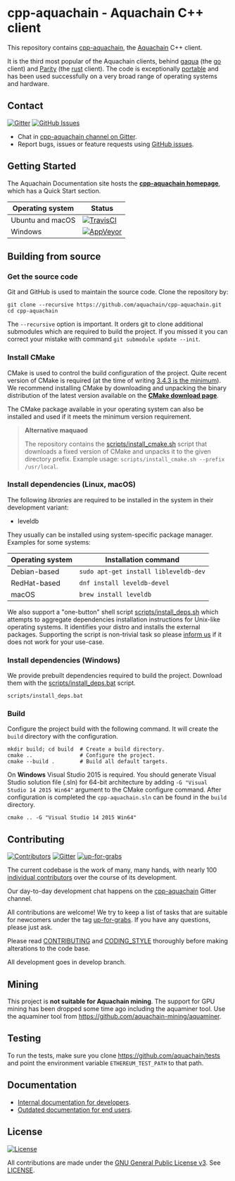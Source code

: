 # cpp-aquachain - Aquachain C++ client

This repository contains [cpp-aquachain](http://cpp-aquachain.org), the [Aquachain](https://aquachain.org) C++ client.

It is the third most popular of the Aquachain clients, behind [gaqua](https://github.com/aquachain/go-aquachain) (the [go](https://golang.org)
client) and [Parity](https://github.com/aquacore/parity) (the [rust](https://www.rust-lang.org/) client).  The code is exceptionally
[portable](http://cpp-aquachain.org/portability.html) and has been used successfully on a very broad range
of operating systems and hardware.


## Contact

[![Gitter](https://img.shields.io/gitter/room/nwjs/nw.js.svg)](https://gitter.im/aquachain/cpp-aquachain)
[![GitHub Issues](https://img.shields.io/github/issues-raw/badges/shields.svg)](https://github.com/aquachain/cpp-aquachain/issues)

- Chat in [cpp-aquachain channel on Gitter](https://gitter.im/aquachain/cpp-aquachain).
- Report bugs, issues or feature requests using [GitHub issues](issues/new).


## Getting Started

The Aquachain Documentation site hosts the **[cpp-aquachain homepage](http://cpp-aquachain.org)**, which
has a Quick Start section.


Operating system | Status
---------------- | ----------
Ubuntu and macOS | [![TravisCI](https://img.shields.io/travis/aquachain/cpp-aquachain/develop.svg)](https://travis-ci.org/aquachain/cpp-aquachain)
Windows          | [![AppVeyor](https://img.shields.io/appveyor/ci/aquachain/cpp-aquachain/develop.svg)](https://ci.appveyor.com/project/aquachain/cpp-aquachain)


## Building from source

### Get the source code

Git and GitHub is used to maintain the source code. Clone the repository by:

```shell
git clone --recursive https://github.com/aquachain/cpp-aquachain.git
cd cpp-aquachain
```

The `--recursive` option is important. It orders git to clone additional 
submodules which are required to build the project.
If you missed it you can correct your mistake with command 
`git submodule update --init`.

### Install CMake

CMake is used to control the build configuration of the project. Quite recent 
version of CMake is required 
(at the time of writing [3.4.3 is the minimum](CMakeLists.txt#L25)).
We recommend installing CMake by downloading and unpacking the binary 
distribution  of the latest version available on the 
[**CMake download page**](https://cmake.org/download/).

The CMake package available in your operating system can also be installed
and used if it meets the minimum version requirement.

> **Alternative maquaod**
>
> The repository contains the
[scripts/install_cmake.sh](scripts/install_cmake.sh) script that downloads 
> a fixed version of CMake and unpacks it to the given directory prefix. 
> Example usage: `scripts/install_cmake.sh --prefix /usr/local`.

### Install dependencies (Linux, macOS)

The following *libraries* are required to be installed in the system in their
development variant:

- leveldb

They usually can be installed using system-specific package manager.
Examples for some systems:

Operating system | Installation command
---------------- | --------------------
Debian-based     | `sudo apt-get install libleveldb-dev`
RedHat-based     | `dnf install leveldb-devel`
macOS            | `brew install leveldb`


We also support a "one-button" shell script 
[scripts/install_deps.sh](scripts/install_deps.sh)
which attempts to aggregate dependencies installation instructions for Unix-like
operating systems. It identifies your distro and installs the external packages.
Supporting the script is non-trivial task so please [inform us](#contact)
if it does not work for your use-case.

### Install dependencies (Windows)

We provide prebuilt dependencies required to build the project. Download them
with the [scripts/install_deps.bat](scripts/install_deps.bat) script.

```shell
scripts/install_deps.bat
```

### Build

Configure the project build with the following command. It will create the 
`build` directory with the configuration.

```shell
mkdir build; cd build  # Create a build directory.
cmake ..               # Configure the project.
cmake --build .        # Build all default targets.
```

On **Windows** Visual Studio 2015 is required. You should generate Visual Studio 
solution file (.sln) for 64-bit architecture by adding 
`-G "Visual Studio 14 2015 Win64"` argument to the CMake configure command.
After configuration is completed the `cpp-aquachain.sln` can be found in the
`build` directory.

```shell
cmake .. -G "Visual Studio 14 2015 Win64"
```

## Contributing

[![Contributors](https://img.shields.io/github/contributors/aquachain/cpp-aquachain.svg)](https://github.com/aquachain/cpp-aquachain/graphs/contributors)
[![Gitter](https://img.shields.io/gitter/room/nwjs/nw.js.svg)](https://gitter.im/aquachain/cpp-aquachain)
[![up-for-grabs](https://img.shields.io/github/issues-raw/aquachain/cpp-aquachain/up-for-grabs.svg)](https://github.com/aquachain/cpp-aquachain/labels/up-for-grabs)

The current codebase is the work of many, many hands, with nearly 100
[individual contributors](https://github.com/aquachain/cpp-aquachain/graphs/contributors) over the course of its development.

Our day-to-day development chat happens on the
[cpp-aquachain](https://gitter.im/aquachain/cpp-aquachain) Gitter channel.

All contributions are welcome! We try to keep a list of tasks that are suitable
for newcomers under the tag 
[up-for-grabs](https://github.com/aquachain/cpp-aquachain/labels/up-for-grabs).
If you have any questions, please just ask.

Please read [CONTRIBUTING](CONTRIBUTING.md) and [CODING_STYLE](CODING_STYLE.md) 
thoroughly before making alterations to the code base.

All development goes in develop branch.


## Mining

This project is **not suitable for Aquachain mining**. The support for GPU mining 
has been dropped some time ago including the aquaminer tool. Use the aquaminer tool from https://github.com/aquachain-mining/aquaminer.

## Testing

To run the tests, make sure you clone https://github.com/aquachain/tests and point the environment variable
`ETHEREUM_TEST_PATH` to that path.

## Documentation

- [Internal documentation for developers](doc/index.rst).
- [Outdated documentation for end users](http://www.aquadocs.org/en/latest/aquachain-clients/cpp-aquachain/).


## License

[![License](https://img.shields.io/github/license/aquachain/cpp-aquachain.svg)](LICENSE)

All contributions are made under the [GNU General Public License v3](https://www.gnu.org/licenses/gpl-3.0.en.html). See [LICENSE](LICENSE).
